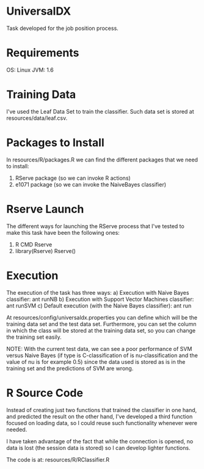 UniversalDX
===========

Task developed for the job position process.

Requirements
============

OS: Linux
JVM: 1.6

Training Data
=============

I've used the Leaf Data Set to train the classifier. Such data set is stored at resources/data/leaf.csv.

Packages to Install
===================

In resources/R/packages.R we can find the different packages that we need to install:

1) RServe package (so we can invoke R actions)
2) e1071 package (so we can invoke the NaiveBayes classifier)

Rserve Launch
=============

The different ways for launching the RServe process that I've tested to make this task have been the following ones:

1) R CMD Rserve
2) library(Rserve) 
   Rserve()

Execution
=========

The execution of the task has three ways:
a) Execution with Naive Bayes classifier: ant runNB
b) Execution with Support Vector Machines classifier: ant runSVM
c) Default execution (with the Naive Bayes classifier): ant run

At resources/config/universaldx.properties you can define which will be the training data set and the test data set. Furthermore, you can set the column in which the class will be stored at the training data set, so you can change the training set easily.

NOTE: With the current test data, we can see a poor performance of SVM versus Naive Bayes (if type is C-classification of is nu-classification and the value of nu is for example 0.5) since the data used is stored as is in the training set and the predictions of SVM are wrong.

R Source Code
=============

Instead of creating just two functions that trained the classifier in one hand, and predicted the result on the other hand, I've developed a third function focused on loading data, so I could reuse such functionality whenever were needed.

I have taken advantage of the fact that while the connection is opened, no data is lost (the session data is stored) so I can develop lighter functions.

The code is at: resources/R/RClassifier.R
